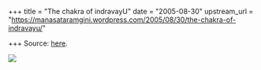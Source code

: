 +++
title = "The chakra of indravayU"
date = "2005-08-30"
upstream_url = "https://manasataramgini.wordpress.com/2005/08/30/the-chakra-of-indravayu/"

+++
Source: [here](https://manasataramgini.wordpress.com/2005/08/30/the-chakra-of-indravayu/).

[![](https://i0.wp.com/photos1.blogger.com/img/133/1300/400/hurricane2.jpg)](http://photos1.blogger.com/img/133/1300/640/hurricane2.jpg)

